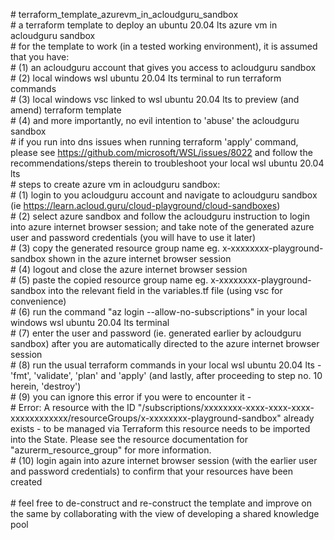 \# terraform_template_azurevm_in_acloudguru_sandbox <br />
\# a terraform template to deploy an ubuntu 20.04 lts azure vm in acloudguru sandbox <br />
\# for the template to work (in a tested working environment), it is assumed that you have: <br />
\# (1) an acloudguru account that gives you access to acloudguru sandbox <br />
\# (2) local windows wsl ubuntu 20.04 lts terminal to run terraform commands <br />
\# (3) local windows vsc linked to wsl ubuntu 20.04 lts to preview (and amend) terraform template <br />
\# (4) and more importantly, no evil intention to 'abuse' the acloudguru sandbox <br />
\# if you run into dns issues when running terraform 'apply' command, please see https://github.com/microsoft/WSL/issues/8022 and follow the recommendations/steps therein to troubleshoot your local wsl ubuntu 20.04 lts <br />
\# steps to create azure vm in acloudguru sandbox: <br />
\# (1) login to you acloudguru account and navigate to acloudguru sandbox (ie https://learn.acloud.guru/cloud-playground/cloud-sandboxes) <br />
\# (2) select azure sandbox and follow the acloudguru instruction to login into azure internet browser session; and take note of the generated azure user and password credentials (you will have to use it later) <br />
\# (3) copy the generated resource group name eg. x-xxxxxxxx-playground-sandbox shown in the azure internet browser session <br />
\# (4) logout and close the azure internet browser session <br />
\# (5) paste the copied resource group name eg. x-xxxxxxxx-playground-sandbox into the relevant field in the variables.tf file (using vsc for convenience) <br />
\# (6) run the command "az login --allow-no-subscriptions" in your local windows wsl ubuntu 20.04 lts terminal <br />
\# (7) enter the user and password (ie. generated earlier by acloudguru sandbox) after you are automatically directed to the azure internet browser session <br />
\# (8) run the usual terraform commands in your local wsl ubuntu 20.04 lts - 'fmt', 'validate', 'plan' and 'apply' (and lastly, after proceeding to step no. 10 herein, 'destroy') <br />
\# (9) you can ignore this error if you were to encounter it - <br /> 
\# Error: A resource with the ID "/subscriptions/xxxxxxxx-xxxx-xxxx-xxxx-xxxxxxxxxxxx/resourceGroups/x-xxxxxxxx-playground-sandbox" already exists - to be managed via Terraform this resource needs to be imported into the State. Please see the resource documentation for "azurerm_resource_group" for more information. <br />
\# (10) login again into azure internet browser session (with the earlier user and password credentials) to confirm that your resources have been created <br />
<br />
\# feel free to de-construct and re-construct the template and improve on the same by collaborating with the view of developing a shared knowledge pool
